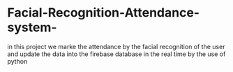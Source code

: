 # Facial-Recognition-Attendance-system-
in this project we marke the attendance by the facial recognition of the user and update the data into the firebase database in the real time by the use of python 
